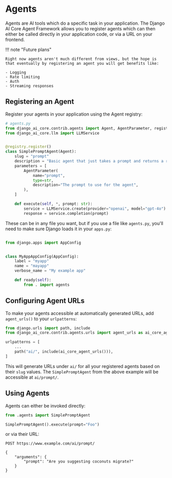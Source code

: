 # Agents

Agents are AI tools which do a specific task in your application. The Django AI Core Agent Framework allows you to register agents which can then either be called directly in your application code, or via a URL on your frontend.

!!! note "Future plans"

    Right now agents aren't much different from views, but the hope is that eventually by registering an agent you will get benefits like:

    - Logging
    - Rate limiting
    - Auth
    - Streaming responses

## Registering an Agent

Register your agents in your application using the Agent registry:

```python
# agents.py
from django_ai_core.contrib.agents import Agent, AgentParameter, registry
from django_ai_core.llm import LLMService


@registry.register()
class SimplePromptAgent(Agent):
    slug = "prompt"
    description = "Basic agent that just takes a prompt and returns a response from the LLM."
    parameters = [
        AgentParameter(
            name="prompt",
            type=str,
            description="The prompt to use for the agent",
        ),
    ]

    def execute(self, *, prompt: str):
        service = LLMService.create(provider="openai", model="gpt-4o")
        response = service.completion(prompt)

```

These can be in any file you want, but if you use a file like `agents.py`, you'll need to make sure Django loads it in your `apps.py`:

```python

from django.apps import AppConfig


class MyAppAppConfig(AppConfig):
    label = "myapp"
    name = "mayapp"
    verbose_name = "My example app"

    def ready(self):
        from . import agents
```

## Configuring Agent URLs

To make your agents accessible at automatically generated URLs, add `agent_urls()` to your `urlpatterns`:

```python
from django.urls import path, include
from django_ai_core.contrib.agents.urls import agent_urls as ai_core_agent_urls

urlpatterns = [
    ...
    path("ai/", include(ai_core_agent_urls())),
]
```

This will generate URLs under `ai/` for all your registered agents based on their `slug` values. The `SimplePromptAgent` from the above example will be accessible at `ai/prompt/`.

## Using Agents

Agents can either be invoked directly:

```python
from .agents import SimplePromptAgent

SimplePromptAgent().execute(prompt="Foo")
```

or via their URL:

```
POST https://www.example.com/ai/prompt/

{
    "arguments": {
        "prompt": "Are you suggesting coconuts migrate?"
    }
}
```
